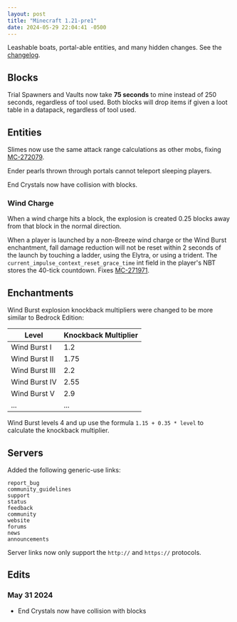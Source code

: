 ```yaml
---
layout: post
title: "Minecraft 1.21-pre1"
date: 2024-05-29 22:04:41 -0500
---
```


Leashable boats, portal-able entities, and many hidden changes. See the [changelog](https://www.minecraft.net/en-us/article/minecraft-1-21-pre-release-1).

## Blocks

Trial Spawners and Vaults now take **75 seconds** to mine instead of 250 seconds, regardless of tool used. Both blocks will drop items if given a loot table in a datapack, regardless of tool used.

## Entities

Slimes now use the same attack range calculations as other mobs, fixing [MC-272079](https://bugs.mojang.com/browse/MC-272079).

Ender pearls thrown through portals cannot teleport sleeping players.

End Crystals now have collision with blocks.

### Wind Charge

When a wind charge hits a block, the explosion is created 0.25 blocks away from that block in the normal direction.

When a player is launched by a non-Breeze wind charge or the Wind Burst enchantment, fall damage reduction will not be reset within 2 seconds of the launch by touching a ladder, using the Elytra, or using a trident. The `current_impulse_context_reset_grace_time` int field in the player's NBT stores the 40-tick countdown. Fixes [MC-271971](https://bugs.mojang.com/browse/MC-271971).

## Enchantments

Wind Burst explosion knockback multipliers were changed to be more similar to Bedrock Edition:

| Level          | Knockback Multiplier |
| -------------- | -------------------- |
| Wind Burst I   | 1.2                  |
| Wind Burst II  | 1.75                 |
| Wind Burst III | 2.2                  |
| Wind Burst IV  | 2.55                 |
| Wind Burst V   | 2.9                  |
| ...            | ...                  |

Wind Burst levels 4 and up use the formula `1.15 + 0.35 * level` to calculate the knockback multiplier.

## Servers

Added the following generic-use links:

```
report_bug
community_guidelines
support
status
feedback
community
website
forums
news
announcements
```

Server links now only support the `http://` and `https://` protocols.

## Edits

### May 31 2024

- End Crystals now have collision with blocks

